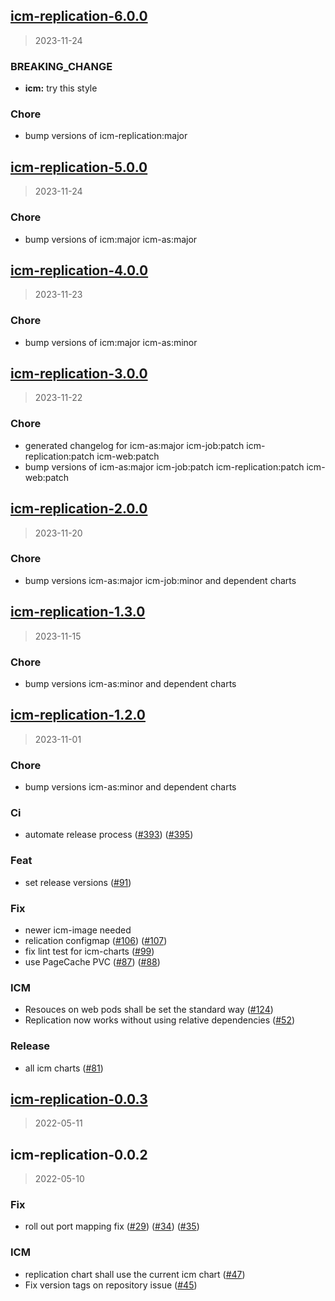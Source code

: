 
<a name="icm-replication-6.0.0"></a>
## [icm-replication-6.0.0](https://github.com/khauser/helm-charts/compare/icm-replication-5.0.0...icm-replication-6.0.0)

> 2023-11-24

### BREAKING_CHANGE

* **icm:** try this style

### Chore

* bump versions of icm-replication:major


<a name="icm-replication-5.0.0"></a>
## [icm-replication-5.0.0](https://github.com/khauser/helm-charts/compare/icm-replication-4.0.0...icm-replication-5.0.0)

> 2023-11-24

### Chore

* bump versions of icm:major icm-as:major


<a name="icm-replication-4.0.0"></a>
## [icm-replication-4.0.0](https://github.com/khauser/helm-charts/compare/icm-replication-3.0.0...icm-replication-4.0.0)

> 2023-11-23

### Chore

* bump versions of icm:major icm-as:minor


<a name="icm-replication-3.0.0"></a>
## [icm-replication-3.0.0](https://github.com/khauser/helm-charts/compare/icm-replication-2.0.0...icm-replication-3.0.0)

> 2023-11-22

### Chore

* generated changelog for icm-as:major icm-job:patch icm-replication:patch icm-web:patch
* bump versions of icm-as:major icm-job:patch icm-replication:patch icm-web:patch


<a name="icm-replication-2.0.0"></a>
## [icm-replication-2.0.0](https://github.com/khauser/helm-charts/compare/icm-replication-1.3.0...icm-replication-2.0.0)

> 2023-11-20

### Chore

* bump versions icm-as:major icm-job:minor and dependent charts


<a name="icm-replication-1.3.0"></a>
## [icm-replication-1.3.0](https://github.com/khauser/helm-charts/compare/icm-replication-1.2.0...icm-replication-1.3.0)

> 2023-11-15

### Chore

* bump versions icm-as:minor and dependent charts


<a name="icm-replication-1.2.0"></a>
## [icm-replication-1.2.0](https://github.com/khauser/helm-charts/compare/icm-replication-0.0.3...icm-replication-1.2.0)

> 2023-11-01

### Chore

* bump versions icm-as:minor and dependent charts

### Ci

* automate release process ([#393](https://github.com/khauser/helm-charts/issues/393)) ([#395](https://github.com/khauser/helm-charts/issues/395))

### Feat

* set release versions ([#91](https://github.com/khauser/helm-charts/issues/91))

### Fix

* newer icm-image needed
* relication configmap ([#106](https://github.com/khauser/helm-charts/issues/106)) ([#107](https://github.com/khauser/helm-charts/issues/107))
* fix lint test for icm-charts ([#99](https://github.com/khauser/helm-charts/issues/99))
* use PageCache PVC ([#87](https://github.com/khauser/helm-charts/issues/87)) ([#88](https://github.com/khauser/helm-charts/issues/88))

### ICM

* Resouces on web pods shall be set the standard way ([#124](https://github.com/khauser/helm-charts/issues/124))
* Replication now works without using relative dependencies ([#52](https://github.com/khauser/helm-charts/issues/52))

### Release

* all icm charts ([#81](https://github.com/khauser/helm-charts/issues/81))


<a name="icm-replication-0.0.3"></a>
## [icm-replication-0.0.3](https://github.com/khauser/helm-charts/compare/icm-replication-0.0.2...icm-replication-0.0.3)

> 2022-05-11


<a name="icm-replication-0.0.2"></a>
## icm-replication-0.0.2

> 2022-05-10

### Fix

* roll out port mapping fix ([#29](https://github.com/khauser/helm-charts/issues/29)) ([#34](https://github.com/khauser/helm-charts/issues/34)) ([#35](https://github.com/khauser/helm-charts/issues/35))

### ICM

* replication chart shall use the current icm chart ([#47](https://github.com/khauser/helm-charts/issues/47))
* Fix version tags on repository issue ([#45](https://github.com/khauser/helm-charts/issues/45))

